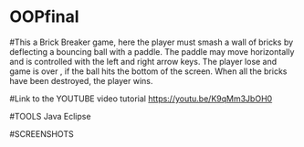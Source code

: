# OOPfinal

#This a Brick Breaker game, here the player must smash a wall of bricks by deflecting a bouncing ball with a paddle. The paddle may move horizontally and is controlled with the left and right arrow keys. The player lose and game is over , if the ball hits the bottom of the screen. When all the bricks have been destroyed, the player wins. 

#Link to the YOUTUBE video tutorial
https://youtu.be/K9qMm3JbOH0

#TOOLS
Java
Eclipse

#SCREENSHOTS
